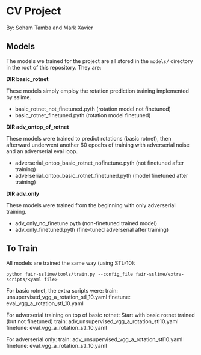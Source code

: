 # CV Project

By: Soham Tamba and Mark Xavier

## Models

The models we trained for the project are all stored in the `models/` directory
in the root of this repository.  They are:

**DIR basic_rotnet**

These models simply employ the rotation prediction training
implemented by sslime.

- basic_rotnet_not_finetuned.pyth (rotation model not finetuned)
- basic_rotnet_finetuned.pyth (rotation model finetuned)

**DIR adv_ontop_of_rotnet**

These models were trained to predict rotations (basic rotnet), then afterward
underwent another 60 epochs of training with adverserial noise and an
adverserial eval loop.

- adverserial_ontop_basic_rotnet_nofinetune.pyth (not finetuned after training)
- adverserial_ontop_basic_rotnet_finetuned.pyth (model finetuned after training)

**DIR adv_only**

These models were trained from the beginning with only adverserial training.

- adv_only_no_finetune.pyth (non-finetuned trained model)
- adv_only_finetuned.pyth (fine-tuned adverserial after training)

## To Train

All models are trained the same way (using STL-10):

`python fair-sslime/tools/train.py --config_file fair-sslime/extra-scripts/<yaml file>`

For basic rotnet, the extra scripts were:
train: unsupervised_vgg_a_rotation_stl_10.yaml
finetune: eval_vgg_a_rotation_stl_10.yaml

For adverserial training on top of basic rotnet:
Start with basic rotnet trained (but not finetuned)
train: adv_unsupervised_vgg_a_rotation_stl10.yaml
finetune: eval_vgg_a_rotation_stl_10.yaml

For adverserial only:
train: adv_unsupervised_vgg_a_rotation_stl10.yaml
finetune: eval_vgg_a_rotation_stl_10.yaml
